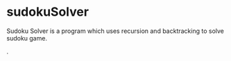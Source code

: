 # sudokuSolver

Sudoku Solver is a program which uses recursion and backtracking to solve sudoku game.


.[](demo/demo.gif)
